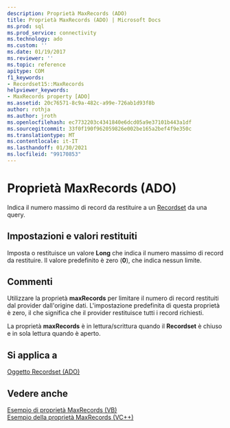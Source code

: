 ```yaml
---
description: Proprietà MaxRecords (ADO)
title: Proprietà MaxRecords (ADO) | Microsoft Docs
ms.prod: sql
ms.prod_service: connectivity
ms.technology: ado
ms.custom: ''
ms.date: 01/19/2017
ms.reviewer: ''
ms.topic: reference
apitype: COM
f1_keywords:
- Recordset15::MaxRecords
helpviewer_keywords:
- MaxRecords property [ADO]
ms.assetid: 20c76571-8c9a-482c-a99e-726ab1d93f8b
author: rothja
ms.author: jroth
ms.openlocfilehash: ec7732203c4341840e6dcd05a9e37101b443a1df
ms.sourcegitcommit: 33f0f190f962059826e002be165a2bef4f9e350c
ms.translationtype: MT
ms.contentlocale: it-IT
ms.lasthandoff: 01/30/2021
ms.locfileid: "99170853"
---
```

# <a name="maxrecords-property-ado"></a>Proprietà MaxRecords (ADO)
Indica il numero massimo di record da restituire a un [Recordset](./recordset-object-ado.md) da una query.  
  
## <a name="settings-and-return-values"></a>Impostazioni e valori restituiti  
 Imposta o restituisce un valore **Long** che indica il numero massimo di record da restituire. Il valore predefinito è zero (**0**), che indica nessun limite.  
  
## <a name="remarks"></a>Commenti  
 Utilizzare la proprietà **maxRecords** per limitare il numero di record restituiti dal provider dall'origine dati. L'impostazione predefinita di questa proprietà è zero, il che significa che il provider restituisce tutti i record richiesti.  
  
 La proprietà **maxRecords** è in lettura/scrittura quando il **Recordset** è chiuso e in sola lettura quando è aperto.  
  
## <a name="applies-to"></a>Si applica a  
 [Oggetto Recordset (ADO)](./recordset-object-ado.md)  
  
## <a name="see-also"></a>Vedere anche  
 [Esempio di proprietà MaxRecords (VB)](./maxrecords-property-example-vb.md)   
 [Esempio della proprietà MaxRecords (VC++)](./maxrecords-property-example-vc.md)